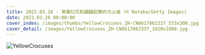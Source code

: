 ```yaml
---
title: 2022.03.26 - 黄番红花和翩翩起舞的大山雀 (© Nataba/Getty Images)
date: 2022.03.26 00:00:00
cover_index: /images/thumbs/YellowCrocuses_ZH-CN6617862337_533x300.jpg
cover_detail: /images/YellowCrocuses_ZH-CN6617862337_1920x1080.jpg
---
```


![YellowCrocuses](/images/YellowCrocuses_ZH-CN6617862337_1920x1080.jpg)
